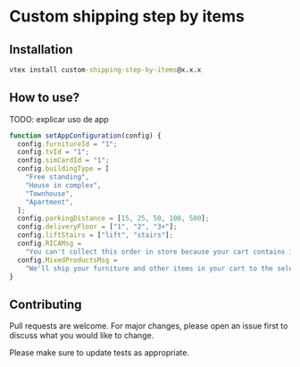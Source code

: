 # Custom shipping step by items

## Installation

```cmd
vtex install custom-shipping-step-by-items@x.x.x
```

## How to use?

TODO: explicar uso de app

```js
function setAppConfiguration(config) {
  config.furnitureId = "1";
  config.tvId = "1";
  config.simCardId = "1";
  config.buildingType = [
    "Free standing",
    "House in complex",
    "Townhouse",
    "Apartment",
  ];
  config.parkingDistance = [15, 25, 50, 100, 500];
  config.deliveryFloor = ["1", "2", "3+"];
  config.liftStairs = ["lift", "stairs"];
  config.RICAMsg =
    "You can't collect this order in store because your cart contains items which require either RICA or TV License validation.";
  config.MixedProductsMsg =
    "We'll ship your furniture and other items in your cart to the selected address. Only the furniture delivery fee will apply.";
}
```

## Contributing

Pull requests are welcome. For major changes, please open an issue first to discuss what you would like to change.

Please make sure to update tests as appropriate.

